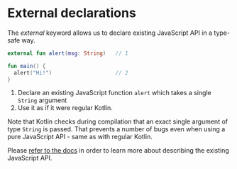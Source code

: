 # External declarations

The *external* keyword allows us to declare existing JavaScript API in a type-safe way.

<div class="language-kotlin" theme="idea" data-min-compiler-version="1.3" data-target-platform="js">

```kotlin
external fun alert(msg: String)   // 1

fun main() {
  alert("Hi!")                    // 2
}
```

</div>

1. Declare an existing JavaScript function `alert` which takes a single `String` argument
2. Use it as if it were regular Kotlin.

Note that Kotlin checks during compilation that an exact single argument of type `String` is passed.
That prevents a number of bugs even when using a pure JavaScript API - same as with regular Kotlin.

Please [refer to the docs](https://kotlinlang.org/docs/reference/js-interop.html#external-modifier) in order 
to learn more about describing the existing JavaScript API.
